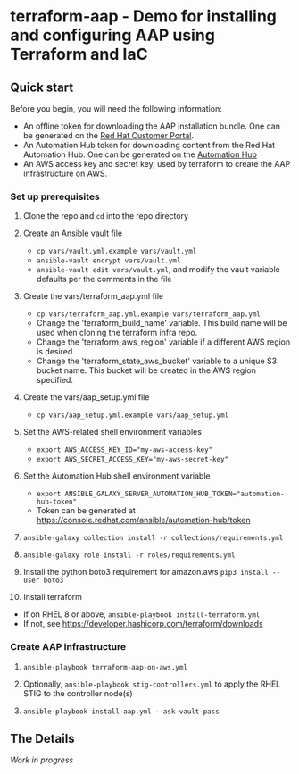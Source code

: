 # terraform-aap - Demo for installing and configuring AAP using Terraform and IaC

## Quick start

Before you begin, you will need the following information:

* An offline token for downloading the AAP installation bundle.  One can be generated on the [Red Hat Customer Portal](https://access.redhat.com/management/api/).
* An Automation Hub token for downloading content from the Red Hat Automation Hub.  One can be generated on the [Automation Hub](https://console.redhat.com/ansible/automation-hub/token)
* An AWS access key and secret key, used by terraform to create the AAP infrastructure on AWS.

### Set up prerequisites

1. Clone the repo and `cd` into the repo directory

2. Create an Ansible vault file
   * `cp vars/vault.yml.example vars/vault.yml`
   * `ansible-vault encrypt vars/vault.yml`
   * `ansible-vault edit vars/vault.yml`, and modify the vault variable defaults per the comments in the file

3. Create the vars/terraform\_aap.yml file
   * `cp vars/terraform_aap.yml.example vars/terraform_aap.yml`
   * Change the 'terraform\_build\_name' variable.  This build name will be used when cloning the terraform infra repo.
   * Change the 'terraform\_aws\_region' variable if a different AWS region is desired.
   * Change the 'terraform\_state\_aws\_bucket' variable to a unique S3 bucket name.  This bucket will be created in the AWS region specified.

4. Create the vars/aap\_setup.yml file
   * `cp vars/aap_setup.yml.example vars/aap_setup.yml`

5. Set the AWS-related shell environment variables
   * `export AWS_ACCESS_KEY_ID="my-aws-access-key"`
   * `export AWS_SECRET_ACCESS_KEY="my-aws-secret-key"`

6. Set the Automation Hub shell environment variable
   * `export ANSIBLE_GALAXY_SERVER_AUTOMATION_HUB_TOKEN="automation-hub-token"`
   * Token can be generated at https://console.redhat.com/ansible/automation-hub/token

7. `ansible-galaxy collection install -r collections/requirements.yml`

8. `ansible-galaxy role install -r roles/requirements.yml`

9. Install the python boto3 requirement for amazon.aws
   `pip3 install --user boto3`

10. Install terraform
   * If on RHEL 8 or above, `ansible-playbook install-terraform.yml`
   * If not, see https://developer.hashicorp.com/terraform/downloads

### Create AAP infrastructure

1. `ansible-playbook terraform-aap-on-aws.yml`

2. Optionally, `ansible-playbook stig-controllers.yml` to apply the RHEL STIG to the controller node(s)

3. `ansible-playbook install-aap.yml --ask-vault-pass`

## The Details

*Work in progress*

